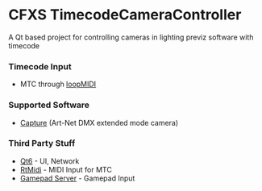 # CFXS TimecodeCameraController
A Qt based project for controlling cameras in lighting previz software with timecode

### Timecode Input
- MTC through [loopMIDI](https://www.tobias-erichsen.de/software/loopmidi.html)

### Supported Software
- [Capture](https://www.capture.se/) (Art-Net DMX extended mode camera)

### Third Party Stuff
- [Qt6](https://www.qt.io/product/qt6) - UI, Network
- [RtMidi](https://github.com/thestk/rtmidi) - MIDI Input for MTC
- [Gamepad Server](https://github.com/wboler05/QtGamepadTemplate) - Gamepad Input
